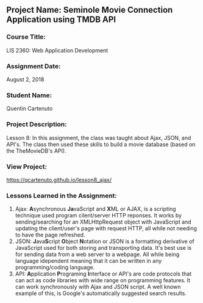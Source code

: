 ## Project Name:  Seminole Movie Connection Application using TMDB API

### Course Title:
LIS 2360:  Web Application Development

### Assignment Date:  
August 2, 2018

### Student Name:  
Quentin Cartenuto

### Project Description:
Lesson 8: In this assignment, the class was taught about Ajax, JSON, and API's. The class then used these skills to build a movie database (based on the TheMovieDB's API).

### View Project:
https://qcartenuto.github.io/lesson8_ajax/

### Lessons Learned in the Assignment:
1. Ajax: **A**synchronous **Ja**vaScript and **X**ML or AJAX, is a scripting technique used program cilent/server HTTP reponses. It works by sending/searching for an XMLHttpRequest object with JavaScript and updating the client/user's page with request HTTP, all while not needing to have the page refreshed.
2. JSON: **J**ava**S**cript **O**bject **N**otation or JSON is a formatting derivative of JavaScript used for both storing and transporting data. It's best use is for sending data from a web server to a webpage. All while being language idependent meaning that it can be written in any programming/coding language.
3. API: **A**pplication **P**rograming **I**nterface or API's are code protocols that can act as code libraries with wide range on programming features. It can work synchronously with Ajax and JSON script. A well known example of this, is Google's automatically suggested search results. 
